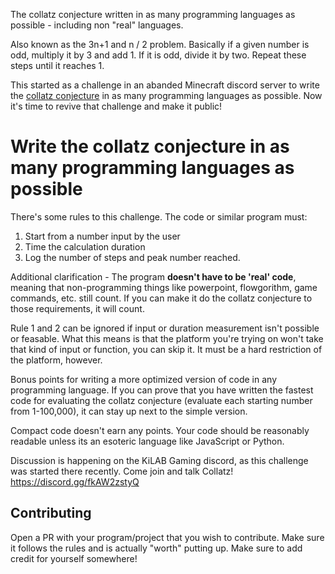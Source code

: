 The collatz conjecture written in as many programming languages as possible - including non "real" languages.

Also known as the 3n+1 and n / 2 problem. Basically if a given number is odd, multiply it by 3 and add 1. If it is odd, divide it by two. Repeat these steps until it reaches 1.

This started as a challenge in an abanded Minecraft discord server to write the [collatz conjecture](https://en.wikipedia.org/wiki/Collatz_conjecture) in as many programming languages as possible. Now it's time to revive that challenge and make it public!

# Write the collatz conjecture in as many programming languages as possible
There's some rules to this challenge. The code or similar program must:
1. Start from a number input by the user
2. Time the calculation duration
3. Log the number of steps and peak number reached.

Additional clarification - The program **doesn't have to be 'real' code**, meaning that non-programming things like powerpoint, flowgorithm, game commands, etc. still count. If you can make it do the collatz conjecture to those requirements, it will count.

Rule 1 and 2 can be ignored if input or duration measurement isn't possible or feasable. What this means is that the platform you're trying on won't take that kind of input or function, you can skip it. It must be a hard restriction of the platform, however.

Bonus points for writing a more optimized version of code in any programming language. If you can prove that you have written the fastest code for evaluating the collatz conjecture (evaluate each starting number from 1-100,000), it can stay up next to the simple version.

Compact code doesn't earn any points. Your code should be reasonably readable unless its an esoteric language like JavaScript or Python.

Discussion is happening on the KiLAB Gaming discord, as this challenge was started there recently. Come join and talk Collatz! https://discord.gg/fkAW2zstyQ

## Contributing
Open a PR with your program/project that you wish to contribute. Make sure it follows the rules and is actually "worth" putting up. Make sure to add credit for yourself somewhere!
